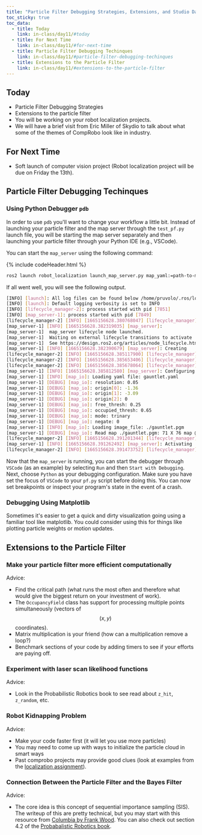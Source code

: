 ```yaml
---
title: "Particle Filter Debugging Strategies, Extensions, and Studio Day"
toc_sticky: true
toc_data:
  - title: Today
    link: in-class/day11/#today
  - title: For Next Time
    link: in-class/day11/#for-next-time
  - title: Particle Filter Debugging Techinques
    link: in-class/day11/#particle-filter-debugging-techinques
  - title: Extensions to the Particle Filter
    link: in-class/day11/#extensions-to-the-particle-filter
---
```


## Today

* Particle Filter Debugging Strategies
* Extensions to the particle filter
* You will be working on your robot localization projects.
* We will have a brief visit from Eric Miller of Skydio to talk about what some of the themes of CompRobo look like in industry. 

## For Next Time

* Soft launch of computer vision project (Robot localization project will be due on Friday the 13th).

## Particle Filter Debugging Techinques

### Using Python Debugger ``pdb``

In order to use ``pdb`` you'll want to change your workflow a little bit.  Instead of launching your particle filter and the map server through the ``test_pf.py`` launch file, you will be starting the map server separately and then launching your particle filter through your Python IDE (e.g., VSCode).

You can start the ``map_server`` using the following command:

{% include codeHeader.html %}
```bash
ros2 launch robot_localization launch_map_server.py map_yaml:=path-to-map-yaml 
```

If all went well, you will see the following output.

```bash
[INFO] [launch]: All log files can be found below /home/pruvolo/.ros/log/2022-10-07-11-30-28-273830-pruvolo-Precision-3551-7847
[INFO] [launch]: Default logging verbosity is set to INFO
[INFO] [lifecycle_manager-2]: process started with pid [7851]
[INFO] [map_server-1]: process started with pid [7849]
[lifecycle_manager-2] [INFO] [1665156628.380768047] [lifecycle_manager]: Creating
[map_server-1] [INFO] [1665156628.382319035] [map_server]: 
[map_server-1] 	map_server lifecycle node launched. 
[map_server-1] 	Waiting on external lifecycle transitions to activate
[map_server-1] 	See https://design.ros2.org/articles/node_lifecycle.html for more information.
[map_server-1] [INFO] [1665156628.382390679] [map_server]: Creating
[lifecycle_manager-2] [INFO] [1665156628.385117900] [lifecycle_manager]: Creating and initializing lifecycle service clients
[lifecycle_manager-2] [INFO] [1665156628.385653406] [lifecycle_manager]: Starting managed nodes bringup...
[lifecycle_manager-2] [INFO] [1665156628.385678064] [lifecycle_manager]: Configuring map_server
[map_server-1] [INFO] [1665156628.385812580] [map_server]: Configuring
[map_server-1] [INFO] [map_io]: Loading yaml file: gauntlet.yaml
[map_server-1] [DEBUG] [map_io]: resolution: 0.05
[map_server-1] [DEBUG] [map_io]: origin[0]: -1.36
[map_server-1] [DEBUG] [map_io]: origin[1]: -3.09
[map_server-1] [DEBUG] [map_io]: origin[2]: 0
[map_server-1] [DEBUG] [map_io]: free_thresh: 0.25
[map_server-1] [DEBUG] [map_io]: occupied_thresh: 0.65
[map_server-1] [DEBUG] [map_io]: mode: trinary
[map_server-1] [DEBUG] [map_io]: negate: 0
[map_server-1] [INFO] [map_io]: Loading image_file: ./gauntlet.pgm
[map_server-1] [DEBUG] [map_io]: Read map ./gauntlet.pgm: 71 X 76 map @ 0.05 m/cell
[lifecycle_manager-2] [INFO] [1665156628.391201344] [lifecycle_manager]: Activating map_server
[map_server-1] [INFO] [1665156628.391262492] [map_server]: Activating
[lifecycle_manager-2] [INFO] [1665156628.391473752] [lifecycle_manager]: Managed nodes are active
```

Now that the ``map_server`` is running, you can start the debugger through ``VSCode`` (as an example) by selecting ``Run`` and then ``Start with Debugging``.  Next, choose ``Python`` as your debugging configuration.  Make sure you have set the focus of ``VSCode`` to your ``pf.py`` script before doing this.  You can now set breakpoints or inspect your program's state in the event of a crash.

### Debugging Using Matplotlib

Sometimes it's easier to get a quick and dirty visualization going using a familiar tool like matplotlib.  You could consider using this for things like plotting particle weights or motion updates.

## Extensions to the Particle Filter

### Make your particle filter more efficient computationally

Advice:
* Find the critical path (what runs the most often and therefore what would give the biggest return on your investment of work).
* The ``OccupancyField`` class has support for processing multiple points simultaneously (vectors of $$(x,y)$$ coordinates).
* Matrix multiplication is your friend (how can a multiplication remove a loop?)
* Benchmark sections of your code by adding timers to see if your efforts are paying off.

### Experiment with laser scan likelihood functions

Advice:
* Look in the Probabilistic Robotics book to see read about ``z_hit``, ``z_random``, etc.

### Robot Kidnapping Problem

Advice:
* Make your code faster first (it will let you use more particles)
* You may need to come up with ways to initialize the particle cloud in smart ways
* Past comprobo projects may provide good clues (look at examples from the [localization assignment](../assignments/robot_localization)). 

### Connection Between the Particle Filter and the Bayes Filter

Advice:
* The core idea is this concept of sequential importance sampling (SIS).  The writeup of this are pretty technical, but you may start with this resource from [Columbia by Frank Wood](http://www.stat.columbia.edu/~fwood/Tutorials/sequential_monte_carlo.pdf). You can also check out section 4.2 of the [Probabalistic Robotics book](https://docs.ufpr.br/~danielsantos/ProbabilisticRobotics.pdf). 

